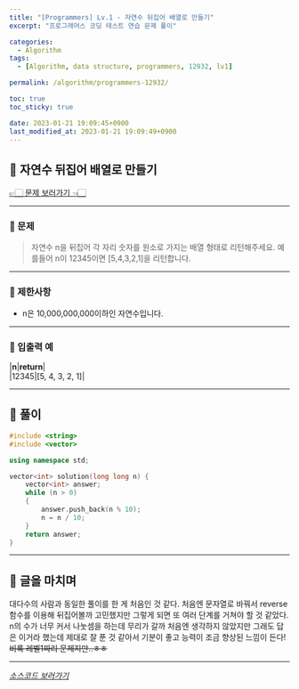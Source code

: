 ```yaml
---
title: "[Programmers] Lv.1 - 자연수 뒤집어 배열로 만들기"
excerpt: "프로그래머스 코딩 테스트 연습 문제 풀이"

categories:
  - Algorithm
tags:
  - [Algorithm, data structure, programmers, 12932, lv1]

permalink: /algorithm/programmers-12932/

toc: true
toc_sticky: true

date: 2023-01-21 19:09:45+0900
last_modified_at: 2023-01-21 19:09:49+0900
---
```

 
## 👻 자연수 뒤집어 배열로 만들기
[👉🏻 문제 보러가기 👈🏻](https://school.programmers.co.kr/learn/courses/30/lessons/12932?language=cpp)

***

### 🌱 문제
> 자연수 n을 뒤집어 각 자리 숫자를 원소로 가지는 배열 형태로 리턴해주세요. 예를들어 n이 12345이면 [5,4,3,2,1]을 리턴합니다.

***

### 🌱 제한사항
- n은 10,000,000,000이하인 자연수입니다.

***

### 🌱 입출력 예

|**n**|**return**|   
|12345|[5, 4, 3, 2, 1]|

***

## 👻 풀이

```c++
#include <string>
#include <vector>

using namespace std;

vector<int> solution(long long n) {
    vector<int> answer;
    while (n > 0)
    {
        answer.push_back(n % 10);
        n = n / 10;
    }
    return answer;
}
```

***

## 👻 글을 마치며
대다수의 사람과 동일한 풀이를 한 게 처음인 것 같다. 처음엔 문자열로 바꿔서 reverse 함수를 이용해 뒤집어볼까 고민했지만 그렇게 되면 또 여러 단계를 거쳐야 할 것 같았다. n의 수가 너무 커서 나눗셈을 하는데 무리가 갈까 처음엔 생각하지 않았지만 그래도 답은 이거라 했는데 제대로 잘 푼 것 같아서 기분이 좋고 능력이 조금 향상된 느낌이 든다! ~~비록 레벨1짜리 문제지만..ㅎㅎ~~

***

_[소스코드 보러가기](https://github.com/choi-dan-di/algorithms/blob/main/Programmers/Lv1/12932.cpp)_